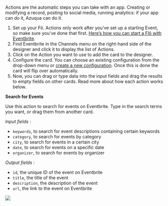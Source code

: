 Actions are the automatic steps you can take with an app. Creating or modifying a record, posting to social media, running analytics: if your app can do it, Azuqua can do it. 

1. Set up your F&otilde;. Actions only work after you&rsquo;ve set up a starting Event, so make sure you've done that first. [Here&rsquo;s how you can start a Fl&otilde; with Eventbrite]().
2. Find Eventbrite in the Channels menu on the right-hand side of the designer and click it to display the list of Actions.
3. Click on the Action you want to use to add the card to the designer. 
4. Configure the card. You can choose an existing configuration from the drop-down menu or [create a new configuration](). Once this is done the card will flip over automatically. 
5. Now, you can drag or type data into the input fields and drag the results to empty fields on other cards. Read more about how each action works below.

**Search for Events**  

Use this action to search for events on Eventbrite. Type in the search terms you want, or drag them from another card. 

*Input fields* :

* `keywords`, to search for event descriptions containing certain keywords
* `category`, to search for events by category
* `city`, to search for events in a certain city
* `date`, to search for events on a specific date
* `organizer`, to search for events by organizer

*Output fields* :

* `id`, the unique ID of the event on Eventbrite
* `title`, the title of the event 
* `description`, the description of the event
* `url`, the link to the event on Eventbrite

<img src="https://s3.amazonaws.com/azuqua_static/help-center/Channels/eventbrite/eventbrite-action-1.png"></img>

<div>
    <div style="width: 60%; float: left; margin-right: 10px">
    </div>
    <div style="width: 30%, float: left">
    </div>
</div>